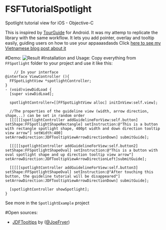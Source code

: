 # FSFTutorialSpotlight
Spotlight tutorial view for iOS - Objective-C

This is inspired by [TourGuide](https://github.com/worker8/TourGuide) for Android. It was my attemp to replicate the library with the same workflow. It lets you add pointer, overlay and tooltip easily, guiding users on how to use your appaaasdasds
Click [here to see my Vietnamese blog post about it](http://flysofast.comuv.com/2016/10/30/tao-huong-dan-su-dung-cho-nguoi-dung-theo-dang-spotlight/?preview=true&preview_id=187&preview_nonce=1a1f80695d&post_format=standard)

#Demo:
![Result](https://github.com/flysofast/FSFTutorialSpotlight/blob/master/FFSpotlightDemo.gif)
#Installation and Usage:
Copy everything from `FFSpotlight` folder to your project and use it like this:
``` objc
    // In your interface
@interface ViewController (){
  FFSpotLightView *spotlightController;
}
- (void)viewDidLoad {
  [super viewDidLoad];

  spotlightController=[[FFSpotLightView alloc] initInView:self.view];

  //The properties of the guideline view (width, arrow direction, shape,..) can be set in random order
  [[[[[[spotlightController addGuidelineForView:self.button] setShape:FFSpotlightShapeRectangle] setInstruction:@"This is a button with rectangle spotlight shape, 400pt width and down direction tooltip view arrow"] setWidth:400] setArrowDirection:JDFTooltipViewArrowDirectionDown] submitGuide];

  [[[[[spotlightController addGuidelineForView:self.button2] setShape:FFSpotlightShapeOval] setInstruction:@"This is a button with oval spotlight shape and up direction tooltip view arrow"] setArrowDirection:JDFTooltipViewArrowDirectionLeft]submitGuide];

  [[[[[spotlightController addGuidelineForView:self.button3] setShape:FFSpotlightShapeOval] setInstruction:@"After touching this button, the guideline tutorial will be disappeared"] setArrowDirection:JDFTooltipViewArrowDirectionDown] submitGuide];

  [spotlightController showSpotlight];
}

```
See more in the `SpotlightExample` project

#Open sources:
- [JDFTooltips](https://github.com/JoeFryer/JDFTooltips) by ([@JoeFryer](https://twitter.com/joefryer88))
